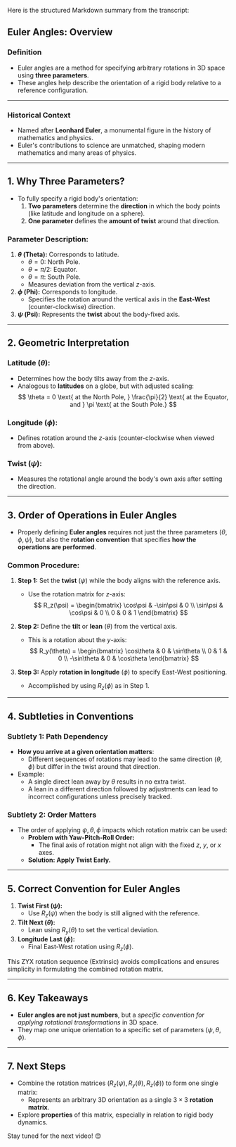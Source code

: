 Here is the structured Markdown summary from the transcript:

## Euler Angles: Overview

### Definition
- Euler angles are a method for specifying arbitrary rotations in 3D space using **three parameters**.  
- These angles help describe the orientation of a rigid body relative to a reference configuration.  

---

### Historical Context
- Named after **Leonhard Euler**, a monumental figure in the history of mathematics and physics.
- Euler's contributions to science are unmatched, shaping modern mathematics and many areas of physics.

---

## 1. **Why Three Parameters?**
- To fully specify a rigid body's orientation:
  1. **Two parameters** determine the **direction** in which the body points (like latitude and longitude on a sphere).
  2. **One parameter** defines the **amount of twist** around that direction.
  
### Parameter Description:
1. **$\theta$ (Theta):** Corresponds to latitude.
   - $\theta = 0$: North Pole.
   - $\theta = \pi / 2$: Equator.
   - $\theta = \pi$: South Pole.
   - Measures deviation from the vertical $z$-axis.
2. **$\phi$ (Phi):** Corresponds to longitude.
   - Specifies the rotation around the vertical axis in the **East-West** (counter-clockwise) direction.
3. **$\psi$ (Psi):** Represents the **twist** about the body-fixed axis.

---

## 2. **Geometric Interpretation**
### Latitude ($\theta$):
- Determines how the body tilts away from the $z$-axis.
- Analogous to **latitudes** on a globe, but with adjusted scaling:
  $$
  \theta = 0 \text{ at the North Pole, } \frac{\pi}{2} \text{ at the Equator, and } \pi \text{ at the South Pole.}
  $$

### Longitude ($\phi$):
- Defines rotation around the $z$-axis (counter-clockwise when viewed from above).

### Twist ($\psi$):
- Measures the rotational angle around the body's own axis after setting the direction.

---

## 3. **Order of Operations in Euler Angles**

- Properly defining **Euler angles** requires not just the three parameters ($\theta, \phi, \psi$), but also the **rotation convention** that specifies **how the operations are performed**.

### Common Procedure:
1. **Step 1:** Set the **twist** ($\psi$) while the body aligns with the reference axis.
   - Use the rotation matrix for $z$-axis:
     $$
     R_z(\psi) = 
     \begin{bmatrix}
     \cos\psi & -\sin\psi & 0 \\
     \sin\psi & \cos\psi & 0 \\
     0 & 0 & 1
     \end{bmatrix}
     $$
     
2. **Step 2:** Define the **tilt** or **lean** ($\theta$) from the vertical axis.
   - This is a rotation about the $y$-axis:
     $$ 
     R_y(\theta) = 
     \begin{bmatrix}
     \cos\theta & 0 & \sin\theta \\
     0 & 1 & 0 \\
     -\sin\theta & 0 & \cos\theta
     \end{bmatrix}
     $$

3. **Step 3:** Apply **rotation in longitude** ($\phi$) to specify East-West positioning.
   - Accomplished by using $R_z(\phi)$ as in Step 1.

---

## 4. **Subtleties in Conventions**

### Subtlety 1: Path Dependency
- **How you arrive at a given orientation matters**:
  - Different sequences of rotations may lead to the same direction ($\theta, \phi$) but differ in the twist around that direction.
- Example:
  - A single direct lean away by $\theta$ results in no extra twist.
  - A lean in a different direction followed by adjustments can lead to incorrect configurations unless precisely tracked.

### Subtlety 2: Order Matters
- The order of applying $\psi, \theta, \phi$ impacts which rotation matrix can be used:
  - **Problem with Yaw-Pitch-Roll Order:**
    - The final axis of rotation might not align with the fixed $z$, $y$, or $x$ axes.
  - **Solution: Apply Twist Early.**

---

## 5. **Correct Convention for Euler Angles**

1. **Twist First ($\psi$):** 
   - Use $R_z(\psi)$ when the body is still aligned with the reference.
2. **Tilt Next ($\theta$):**
   - Lean using $R_y(\theta)$ to set the vertical deviation.
3. **Longitude Last ($\phi$):**
   - Final East-West rotation using $R_z(\phi)$.  

This ZYX rotation sequence (Extrinsic) avoids complications and ensures simplicity in formulating the combined rotation matrix.

---

## 6. **Key Takeaways**
- **Euler angles are not just numbers**, but a *specific convention for applying rotational transformations* in 3D space.
- They map one unique orientation to a specific set of parameters ($\psi, \theta, \phi$).

---

## 7. **Next Steps**
- Combine the rotation matrices ($R_z(\psi), R_y(\theta), R_z(\phi)$) to form one single matrix:
  - Represents an arbitrary 3D orientation as a single $3 \times 3$ **rotation matrix**.
- Explore **properties** of this matrix, especially in relation to rigid body dynamics.

Stay tuned for the next video! 😊